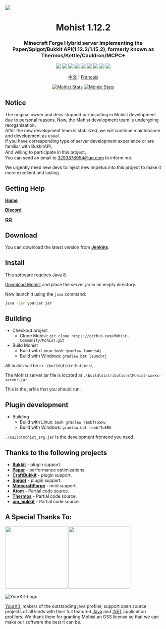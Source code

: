<img src="https://i.loli.net/2020/02/28/vZRHJACadF7rgn5.png">

<div align="center">
  <h1>Mohist 1.12.2</h1>

### Minecraft Forge Hybrid server implementing the Paper/Spigot/Bukkit API(1.12.2/1.15.2), formerly known as Thermos/Kettle/Cauldron/MCPC+

[![](https://img.shields.io/jenkins/build?jobUrl=https%3A%2F%2Fci.codemc.io%2Fjob%2FMohist-Community%2Fjob%2FMohist-1.12.2&style=for-the-badge)](https://ci.codemc.io/job/Mohist-Community/job/Mohist-1.12.2)
[![](https://img.shields.io/github/stars/Mohist-Community/Mohist.svg?label=Stars&style=for-the-badge&logo=github)](https://github.com/Mohist-Community/Mohist/stargazers)
[![](https://img.shields.io/github/license/Mohist-Community/Mohist?style=for-the-badge)](https://github.com/Mohist-Community/Mohist/blob/1.12.2/LICENSE)
[![](https://img.shields.io/badge/Forge-1.12.2--14.23.5.2854-brightgreen.svg?colorB=26303d&style=for-the-badge&logo=Conda-Forge)](http://files.minecraftforge.net/maven/net/minecraftforge/forge/index_1.12.2.html)
[![](https://img.shields.io/badge/Paper-1.12.2-brightgreen.svg?colorB=DC3340&style=for-the-badge)](https://papermc.io/downloads#Paper-1.12)
[![](https://img.shields.io/badge/AdoptOpenJDK-8u252-brightgreen.svg?colorB=469C00&style=for-the-badge&logo=java)](https://adoptopenjdk.net/?variant=openjdk8&jvmVariant=hotspot)
[![](https://img.shields.io/badge/Gradle-5.6.4-brightgreen.svg?colorB=469C00&style=for-the-badge&logo=gradle)](https://docs.gradle.org/5.6.4/release-notes.html)
[![](https://img.shields.io/bstats/servers/6762?label=bStats&style=for-the-badge)](https://bstats.org/plugin/server-implementation/Mohist/6762)
[![](https://badges.crowdin.net/mohist/localized.svg)](https://crowdin.com/project/mohist)

<a href="https://github.com/Mohist-Community/Mohist/blob/1.12.2/README-zh.md">中文</a> | <a href="https://github.com/Mohist-Community/Mohist/blob/1.12.2/README-fr.md">Français</a>

[![Mohist Stats](https://bstats.org/signatures/server-implementation/Mohist.svg)](https://bstats.org/plugin/server-implementation/Mohist/6762)
[![Mohist Stats](https://bstats.org/signatures/bukkit/Mohist.svg)](https://bstats.org/plugin/bukkit/Mohist/3939)
</div>

Notice
------
The original owner and devs stopped participating in Mohist development due to personal reasons.
Now, the Mohist development team is undergoing reorganization.  
After the new development team is stabilized, we will continue maintenance and development as usual.  
If you have corresponding type of server development experience or are familiar with BukkitAPI,  
And willing to participate in this project。  
You can send an email to 3293876954@qq.com to inform me.  
  
We urgently need new devs to inject new impetus into this project to make it more excellent and lasting.  
      
Getting Help
------
   [**Home**](https://mohist.red/)
   
   [**Discord**](https://discord.gg/ZgXjHGd)
   
   [**QQ**](https://jq.qq.com/?_wv=1027&k=5YIRYnH)  
   
Download
------

You can download the latest version from [**Jenkins**](https://ci.codemc.org/job/Mohist-Community/job/Mohist-1.12.2/).

Install
------
This software requires Java 8.

[Download Mohist](https://ci.codemc.org/job/Mohist-Community/job/Mohist-1.12.2/) and place the server jar in an empty directory.

Now launch it using the `java` command:

```bash
java -jar yourJar.jar
```

Building
------
* Checkout project
  * Clone Mohist:
  `git clone https://github.com/Mohist-Community/Mohist.git`
* Build Mohist
  * Build with Linux:
  `bash gradlew launch4j`
  * Build with Windows:
  `gradlew.bat launch4j`

All builds will be in `.\build\distributions\`

The Mohist server jar file is located at `.\build\distributions\Mohist-xxxxx-server.jar`

This is the jarfile that you should run.

Plugin development
------
* Building
   * Build with Linux:
   `bash gradlew reobfToSRG`
   * Build with Windows:
   `gradlew.bat reobfToSRG`

`.\build\mohist_srg.jar` Is the development frontend you need

Thanks to the following projects
------
* [**Bukkit**](https://hub.spigotmc.org/stash/scm/spigot/bukkit.git) - plugin support.
* [**Paper**](https://github.com/PaperMC/Paper.git) - performance optimizations.
* [**CraftBukkit**](https://hub.spigotmc.org/stash/scm/spigot/craftbukkit.git) - plugin support.
* [**Spigot**](https://hub.spigotmc.org/stash/scm/spigot/spigot.git) - plugin support.
* [**MinecraftForge**](https://github.com/MinecraftForge/MinecraftForge.git) - mod support.
* [**Atom**](https://gitlab.com/divinecode/atom/Atom.git) - Partial code source.
* [**Thermos**](https://github.com/CyberdyneCC/Thermos.git) - Partial code source.
* [**um_bukkit**](https://github.com/TechCatOther/um_bukkit.git) - Partial code source.

A Special Thanks To:
-------------
<a href="https://serverjars.com/"><img src="https://serverjars.com/assets/img/logo_white.svg" width="200"></a>
<a href="https://ci.codemc.io/"><img src="https://i.loli.net/2020/03/11/YNicj3PLkU5BZJT.png" width="200"></a>

![YourKit-Logo](https://www.yourkit.com/images/yklogo.png)

[YourKit](http://www.yourkit.com/), makers of the outstanding java profiler, support open source projects of all kinds with their full featured [Java](https://www.yourkit.com/java/profiler/index.jsp) and [.NET](https://www.yourkit.com/.net/profiler/index.jsp) application profilers. We thank them for granting Mohist an OSS license so that we can make our software the best it can be.
